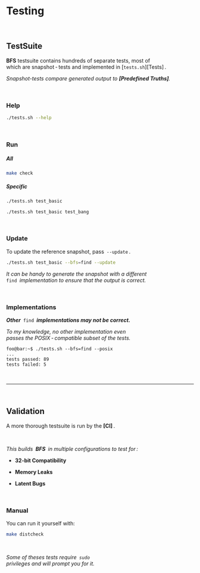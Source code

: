 
# Testing

<br>

## TestSuite

**BFS** testsuite contains hundreds of separate tests, most of <br>
which are snapshot - tests and implemented in [`tests.sh`][Tests] .

*Snapshot-tests compare generated output to **[Predefined Truths]**.*

<br>

### Help

```sh
./tests.sh --help
```

<br>

### Run

##### All

```sh
make check
```

##### Specific

```sh
./tests.sh test_basic
```
```sh
./tests.sh test_basic test_bang
```

<br>

### Update

To update the reference snapshot, pass `--update` .

```sh
./tests.sh test_basic --bfs=find --update
```

*It can be handy to generate the snapshot with a different* <br>
`find` *implementation to ensure that the output is correct.*

<br>

### Implementations

***Other*** `find` ***implementations may not be correct.***

*To my knowledge, no other implementation even <br>
passes the POSIX - compatible subset of the tests.*

```console
foo@bar:~$ ./tests.sh --bfs=find --posix
...
tests passed: 89
tests failed: 5
```

<br>

---

<br>

## Validation

A more thorough testsuite is run by the **[CI]** .

<br>

*This builds **BFS** in multiple configurations to test for :*

- **32-bit Compatibility**

- **Memory Leaks**

- **Latent Bugs**

<br>

### Manual

You can run it yourself with:

```sh
make distcheck
```

<br>

*Some of theses tests require `sudo`* <br>
*privileges and will prompt you for it.*